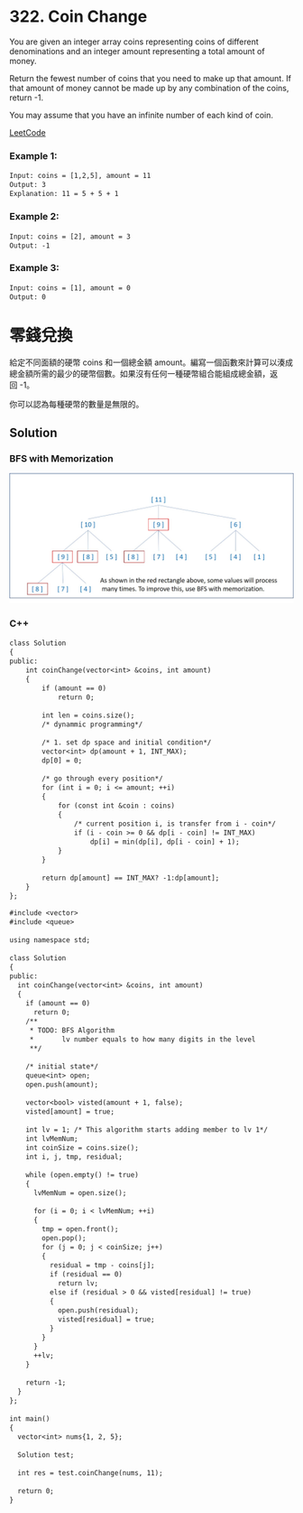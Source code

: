 # 322. Coin Change
You are given an integer array coins representing coins of different denominations and an integer amount representing a total amount of money.

Return the fewest number of coins that you need to make up that amount. If that amount of money cannot be made up by any combination of the coins, return -1.

You may assume that you have an infinite number of each kind of coin.

[LeetCode](https://leetcode.com/problems/coin-change)

### Example 1:
```
Input: coins = [1,2,5], amount = 11
Output: 3
Explanation: 11 = 5 + 5 + 1
```

### Example 2:
```
Input: coins = [2], amount = 3
Output: -1
```

### Example 3:
```
Input: coins = [1], amount = 0
Output: 0
```

#  零錢兌換
給定不同面額的硬幣 coins 和一個總金額 amount。編寫一個函數來計算可以湊成總金額所需的最少的硬幣個數。如果沒有任何一種硬幣組合能組成總金額，返回 -1。

你可以認為每種硬幣的數量是無限的。


## Solution  
### BFS with Memorization
<img src="img/322.jpg" width = "1100"/>

### C++

```
class Solution
{
public:
    int coinChange(vector<int> &coins, int amount)
    {
        if (amount == 0)
            return 0;

        int len = coins.size();
        /* dynammic programming*/

        /* 1. set dp space and initial condition*/
        vector<int> dp(amount + 1, INT_MAX);
        dp[0] = 0;
        
        /* go through every position*/
        for (int i = 0; i <= amount; ++i)
        {
            for (const int &coin : coins)
            {
                /* current position i, is transfer from i - coin*/
                if (i - coin >= 0 && dp[i - coin] != INT_MAX)
                    dp[i] = min(dp[i], dp[i - coin] + 1);
            }
        }

        return dp[amount] == INT_MAX? -1:dp[amount];
    }
};
```

```
#include <vector>
#include <queue>

using namespace std;

class Solution
{
public:
  int coinChange(vector<int> &coins, int amount)
  {
    if (amount == 0)
      return 0;
    /**
     * TODO: BFS Algorithm
     *       lv number equals to how many digits in the level
     **/

    /* initial state*/
    queue<int> open;
    open.push(amount);

    vector<bool> visted(amount + 1, false);
    visted[amount] = true;

    int lv = 1; /* This algorithm starts adding member to lv 1*/
    int lvMemNum;
    int coinSize = coins.size();
    int i, j, tmp, residual;

    while (open.empty() != true)
    {
      lvMemNum = open.size();

      for (i = 0; i < lvMemNum; ++i)
      {
        tmp = open.front();
        open.pop();
        for (j = 0; j < coinSize; j++)
        {
          residual = tmp - coins[j];
          if (residual == 0)
            return lv;
          else if (residual > 0 && visted[residual] != true)
          {
            open.push(residual);
            visted[residual] = true;
          }
        }
      }
      ++lv;
    }

    return -1;
  }
};

int main()
{
  vector<int> nums{1, 2, 5};

  Solution test;

  int res = test.coinChange(nums, 11);

  return 0;
}
```


